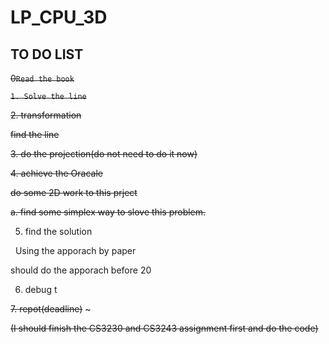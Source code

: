 # LP_CPU_3D

## TO DO LIST


~~0`Read the book`~~

~~`1. Solve the line`~~

~~2. transformation~~

~~find the line~~


~~3. do the projection(do not need to do it now)~~

~~4. achieve the Oracale~~

~~do some 2D work to this prject~~


~~a. find some simplex way to slove this problem.~~


5. find the solution

   Using the apporach by paper
   
 should do the apporach before 20

6. debug t

~~7. repot(deadline)~~
~

~~(I should finish the CS3230 and CS3243 assignment first and do the code)~~
